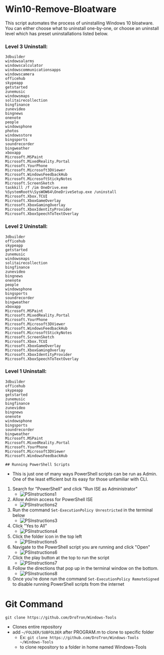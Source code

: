 # Win10-Remove-Bloatware
This script automates the process of uninstalling Windows 10 bloatware. You can either choose what to uninstall one-by-one, or choose an uninstall level which has preset uninstallations listed below.


### Level 3 Uninstall:
    3dbuilder
    windowsalarms
    windowscalculator
    windowscommunicationsapps
    windowscamera
    officehub
    skypeapp
    getstarted
    zunemusic
    windowsmaps
    solitairecollection
    bingfinance
    zunevideo
    bingnews
    onenote
    people
    windowsphone
    photos
    windowsstore
    bingsports
    soundrecorder
    bingweather
    xboxapp
    Microsoft.MSPaint
    Microsoft.MixedReality.Portal
    Microsoft.YourPhone
    Microsoft.Microsoft3DViewer
    Microsoft.WindowsFeedbackHub
    Microsoft.MicrosoftStickyNotes
    Microsoft.ScreenSketch
    taskkill /f /im OneDrive.exe
    %SystemRoot%\SysWOW64\OneDriveSetup.exe /uninstall
    Microsoft.Xbox.TCUI
    Microsoft.XboxGameOverlay
    Microsoft.XboxGamingOverlay
    Microsoft.XboxIdentityProvider
    Microsoft.XboxSpeechToTextOverlay

### Level 2 Uninstall:
    3dbuilder
    officehub
    skypeapp
    getstarted
    zunemusic
    windowsmaps
    solitairecollection
    bingfinance
    zunevideo
    bingnews
    onenote
    people
    windowsphone
    bingsports
    soundrecorder
    bingweather
    xboxapp
    Microsoft.MSPaint
    Microsoft.MixedReality.Portal
    Microsoft.YourPhone
    Microsoft.Microsoft3DViewer
    Microsoft.WindowsFeedbackHub
    Microsoft.MicrosoftStickyNotes
    Microsoft.ScreenSketch
    Microsoft.Xbox.TCUI
    Microsoft.XboxGameOverlay
    Microsoft.XboxGamingOverlay
    Microsoft.XboxIdentityProvider
    Microsoft.XboxSpeechToTextOverlay

### Level 1 Uninstall:
    3dbuilder
    officehub
    skypeapp
    getstarted
    zunemusic
    bingfinance
    zunevideo
    bingnews
    onenote
    windowsphone
    bingsports
    soundrecorder
    bingweather
    Microsoft.MSPaint
    Microsoft.MixedReality.Portal
    Microsoft.YourPhone
    Microsoft.Microsoft3DViewer
    Microsoft.WindowsFeedbackHub

    ## Running PowerShell Scripts
   * This is just one of many ways PowerShell scripts can be run as Admin. One of the least efficient but its easy for those unfamiliar with CLI.

   1. Search for "PowerShell" and click "Run ISE as Administrator"
      * ![PSInstructions1](https://raw.githubusercontent.com/DroTron/Windows-Tools/main/Screenshots/ise-1.PNG)
   2. Allow Admin access for PowerShell ISE
       * ![PSInstructions2](https://raw.githubusercontent.com/DroTron/Windows-Tools/main/Screenshots/ise-2.PNG)
   3. Run the command `Set-ExecutionPolicy Unrestricted` in the terminal below
       * ![PSInstructions3](https://raw.githubusercontent.com/DroTron/Windows-Tools/main/Screenshots/ise-3.PNG)
   4. Click "Yes to All"
       * ![PSInstructions4](https://raw.githubusercontent.com/DroTron/Windows-Tools/main/Screenshots/ise-4.PNG)
   5. Click the folder icon in the top left
       * ![PSInstructions5](https://raw.githubusercontent.com/DroTron/Windows-Tools/main/Screenshots/ise-5.PNG)
   6. Navigate to the PowerShell script you are running and click "Open"
       * ![PSInstructions6](https://raw.githubusercontent.com/DroTron/Windows-Tools/main/Screenshots/ise-6.PNG)
   7. Click the play button at the top to run the script
       * ![PSInstructions7](https://raw.githubusercontent.com/DroTron/Windows-Tools/main/Screenshots/ise-7.PNG)
   8. Follow the directions that pop up in the terminal window on the bottom.
       * ![PSInstructions8](https://raw.githubusercontent.com/DroTron/Windows-Tools/main/Screenshots/ise-8.PNG)
   9. Once you're done run the command `Set-ExecutionPolicy RemoteSigned` to disable running PowerShell scripts from the internet

 
# Git Command
`git clone https://github.com/DroTron/Windows-Tools`
*  Clones entire repository
*  add `~/FOLDER/SUBFOLDER` after PROGRAM.m to clone to specific folder
   * Ex: `git clone https://github.com/DroTron/Windows-Tools ~/Windows-Tools`
   * to clone repository to a folder in home named Windows-Tools
